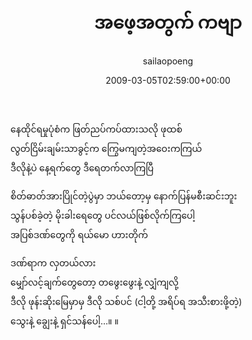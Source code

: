 ﻿---
_last_editor_used_jetpack: block-editor
_publicize_job_id: "59376619835"
_wp_old_date: "2021-06-09"
author: sailaopoeng
categories:
  - poems
date: "2009-03-05T02:59:00+00:00"
parent_post_id: null
post_id: "224"
timeline_notification: "1623213481"
title: အဖေ့အတွက် ကဗျာ
url: /2009/03/05/အဖေ့အတွက်-ကဗျာ/

---
နေထိုင်ရမှုပုံစံက ဖြတ်ညပ်ကပ်ထားသလို ဖုထစ်  
လွတ်ငြိမ်းချမ်းသာခွင့်က ကြွေမကျတဲ့အဝေးကကြယ်  
ဒီလိုနဲ့ပဲ နေ့ရက်တွေ ဒီရေတက်လာကြပြီ

စိတ်ဓာတ်အားပြိုင်တဲ့ပွဲမှာ ဘယ်တော့မှ နောက်ပြန်မစီးဆင်းဘူး  
သွန်ပစ်ခဲ့တဲ့ မိုးခါးရေတွေ ပင်လယ်ဖြစ်လိုက်ကြပေါ့  
အပြစ်ဒဏ်တွေကို ရယ်မော ဟားတိုက်

ဒဏ်ရာက လှတယ်လား  
မျှော်လင့်ချက်တွေတော့ တဖွေးဖွေးနဲ့ လျှံကျလို့  
ဒီလို ဖုန်းဆိုးမြေမှာမှ ဒီလို သစ်ပင် (ငါ့တို့ အရိပ်ရ အသီးစားဖို့တဲ့)  
သွေးနဲ့ ချွေးနဲ့ ရှင်သန်ပေါ့…။ ။
